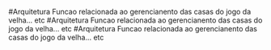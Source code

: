 #Arquitetura Funcao relacionada ao gerencianento das casas do jogo da velha... etc
    #Arquitetura Funcao relacionada ao gerencianento das casas do jogo da velha... etc
        #Arquitetura Funcao relacionada ao gerencianento das casas do jogo da velha... etc
    